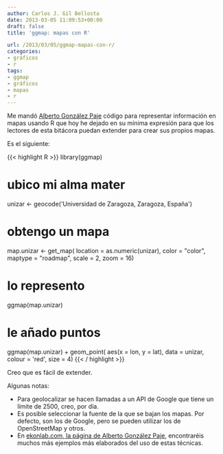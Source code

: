 ```yaml
---
author: Carlos J. Gil Bellosta
date: 2013-03-05 11:09:53+00:00
draft: false
title: 'ggmap: mapas con R'

url: /2013/03/05/ggmap-mapas-con-r/
categories:
- gráficos
- r
tags:
- ggmap
- gráficos
- mapas
- r
---
```


Me mandó [Alberto González Paje](http://www.ekonlab.com/) código para representar información en mapas usando R que hoy he dejado en su mínima expresión para que los lectores de esta bitácora puedan extender para crear sus propios mapas.

Es el siguiente:

{{< highlight R >}}
library(ggmap)

# ubico mi alma mater
unizar <- geocode('Universidad de Zaragoza, Zaragoza, España')

# obtengo un mapa
map.unizar <- get_map(
    location = as.numeric(unizar),
    color = "color",
    maptype = "roadmap",
    scale = 2,
    zoom = 16)

# lo represento
ggmap(map.unizar)

# le añado puntos
ggmap(map.unizar) + geom_point(
    aes(x = lon, y = lat),
    data = unizar, colour = 'red',
    size = 4)
{{< / highlight >}}

Creo que es fácil de extender.

Algunas notas:

* Para geolocalizar se hacen llamadas a un API de Google que tiene un límite de 2500, creo, por día.
* Es posible seleccionar la fuente de la que se bajan los mapas. Por defecto, son los de Google, pero se pueden utilizar los de OpenStreetMap y otros.
* En [ekonlab.com, la página de Alberto González Paje](http://www.ekonlab.com/), encontraréis muchos más ejemplos más elaborados del uso de estas técnicas.

